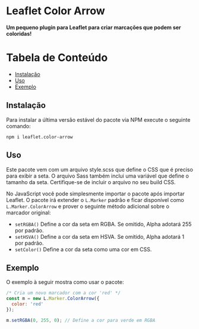 # Leaflet Color Arrow

**Um pequeno plugin para Leaflet para criar marcações que podem ser coloridas!**

# Tabela de Conteúdo
- [Instalação](#instala%C3%A7%C3%A3o)
- [Uso](#uso)
- [Exemplo](#exemplo)

## Instalação

Para instalar a última versão estável do pacote via NPM execute o seguinte comando:

```
npm i leaflet.color-arrow
```

## Uso

Este pacote vem com um arquivo style.scss que define o CSS que é preciso para exibir a seta. O arquivo Sass também inclui uma variável que define o tamanho da seta. Certifique-se de incluir o arquivo no seu build CSS.

No JavaScript você pode simplesmente importar o pacote após importar Leaflet. O pacote irá extender o `L.Marker` padrão e ficar disponível como `L.Marker.ColorArrow` e prover o seguinte método adicional sobre o marcador original:

- `setRGBA()` Define a cor da seta em RGBA. Se omitido, Alpha adotará 255 por padrão.
- `setHSVA()` Define a cor da seta em HSVA. Se omitido, Alpha adotará 1 por padrão.
- `setColor()` Define a cor da seta como uma cor em CSS.

## Exemplo

O exemplo à seguir mostra como usar o pacote:

```js
/* Cria um novo marcador com a cor 'red' */
const m = new L.Marker.ColorArrow({
  color: 'red'
});

m.setRGBA(0, 255, 0); // Define a cor para verde em RGBA
```
